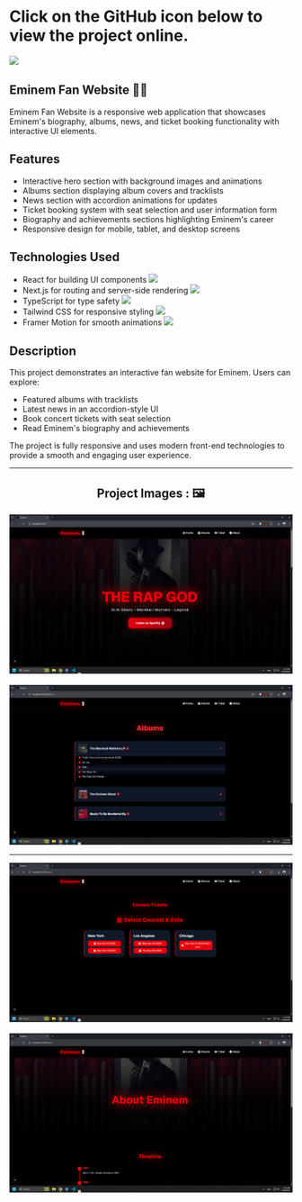 <div>
  <h1>Click on the GitHub icon below to view the project online.</h1>
  <a href="https://yourusername.github.io/eminem-website/">
    <img src="https://img.shields.io/badge/github-%23121011.svg?style=for-the-badge&logo=github&logoColor=white"/>
  </a>
</div>

  <h2>Eminem Fan Website 🎤🔥</h2>
Eminem Fan Website is a responsive web application that showcases Eminem's biography, albums, news, and ticket booking functionality with interactive UI elements.

## Features
<ul>
  <li>Interactive hero section with background images and animations</li>
  <li>Albums section displaying album covers and tracklists</li>
  <li>News section with accordion animations for updates</li>
  <li>Ticket booking system with seat selection and user information form</li>
  <li>Biography and achievements sections highlighting Eminem's career</li>
  <li>Responsive design for mobile, tablet, and desktop screens</li>
</ul>

## Technologies Used
<ul>
  <li>
    React for building UI components 
    <img width='20px' src='https://skillicons.dev/icons?i=react'>
  </li>
  <li>
    Next.js for routing and server-side rendering
    <img width='20px' src='https://skillicons.dev/icons?i=next'>
  </li>
  <li>
    TypeScript for type safety
    <img width='20px' src='https://skillicons.dev/icons?i=typescript'>
  </li>
  <li>
    Tailwind CSS for responsive styling
    <img width='20px' src='https://skillicons.dev/icons?i=tailwindcss'>
  </li>
  <li>
    Framer Motion for smooth animations
    <img width='20px' src='https://skillicons.dev/icons?i=framer'>
  </li>
</ul>

## Description

This project demonstrates an interactive fan website for Eminem. Users can explore:

- Featured albums with tracklists
- Latest news in an accordion-style UI
- Book concert tickets with seat selection
- Read Eminem's biography and achievements

The project is fully responsive and uses modern front-end technologies to provide a smooth and engaging user experience.

---

<h2 align="center">Project Images : 🖼️</h2>
<div align="center">
  <img src="/pic1.png" width="700px" />
  <br/><br/>
  <img src="/pic2.png" width="700px" />
</div>
<hr/>
<div align="center">
  <img src="/pic3.png" width="700px" />
  <br/><br/>
  <img src="/pic4.png" width="700px" />
</div>
